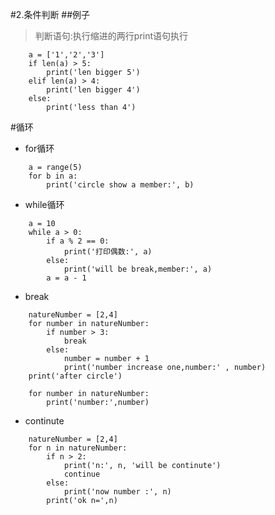 #2.条件判断
##例子               
> 判断语句:执行缩进的两行print语句执行          
         
```angular2html
    a = ['1','2','3']
    if len(a) > 5:
        print('len bigger 5')
    elif len(a) > 4:
        print('len bigger 4') 
    else:
        print('less than 4')
```

#循环
- for循环         
```angular2html
    a = range(5)
    for b in a:
        print('circle show a member:', b)
```

- while循环
```angular2html
    a = 10
    while a > 0:
        if a % 2 == 0:
            print('打印偶数:', a)
        else:
            print('will be break,member:', a)
        a = a - 1
```
- break
```angular2html
    natureNumber = [2,4]
    for number in natureNumber:
        if number > 3:
            break
        else:
            number = number + 1
            print('number increase one,number:' , number)
    print('after circle')
    
    for number in natureNumber:
        print('number:',number)
```

- continute
```angular2html
    natureNumber = [2,4]
    for n in natureNumber:
        if n > 2:
            print('n:', n, 'will be continute')
            continue
        else:
            print('now number :', n)
        print('ok n=',n)
```








    


      
 

 